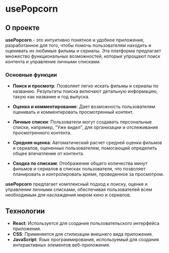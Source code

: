 # usePopcorn

## О проекте

**usePopcorn** - это интуитивно понятное и удобное приложение, разработанное для того, чтобы помочь пользователям находить и оценивать их любимые фильмы и сериалы. Эта платформа предлагает множество функциональных возможностей, которые упрощают поиск контента и управление личными списками.

### Основные функции

- **Поиск и просмотр**: Позволяет легко искать фильмы и сериалы по названию. Результаты поиска включают детальную информацию, такую как название и год выпуска.

- **Оценка и комментирование**: Дает возможность пользователям оценивать и комментировать просмотренный контент.

- **Личные списки**: Пользователи могут создавать персональные списки, например, "Уже видел", для организации и отслеживания просмотренного контента.

- **Средняя оценка**: Автоматический расчет средней оценки фильмов и сериалов, оцененных пользователем, помогающий определить общее впечатление от контента.

- **Сводка по спискам**: Отображение общего количества минут фильмов и сериалов в списках пользователя, что позволяет планировать и контролировать время, проведенное за просмотром.

**usePopcorn** предлагает комплексный подход к поиску, оценке и управлении личными списками, обеспечивая пользователей всем необходимым для наслаждения миром кино и сериалов.

## Технологии

- **React**: Используется для создания пользовательского интерфейса приложения.
- **CSS**: Применяется для стилизации внешнего вида приложения.
- **JavaScript**: Язык программирования, используемый для создания интерактивных элементов веб-приложения.
